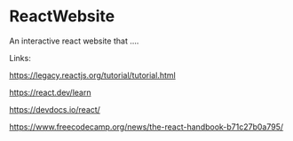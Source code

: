 # ReactWebsite
An interactive react website that ....

Links:

https://legacy.reactjs.org/tutorial/tutorial.html 

https://react.dev/learn

https://devdocs.io/react/

https://www.freecodecamp.org/news/the-react-handbook-b71c27b0a795/
